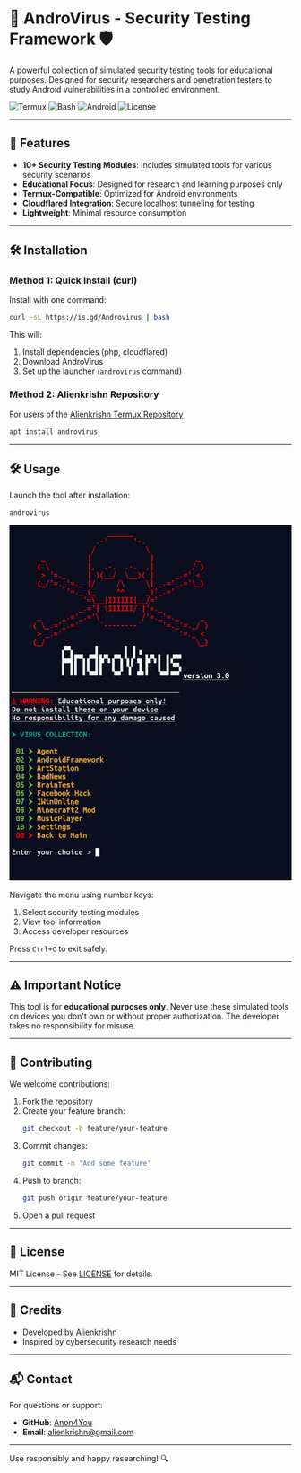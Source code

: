 # 🔐 AndroVirus - Security Testing Framework 🛡️

A powerful collection of simulated security testing tools for educational purposes. Designed for security researchers and penetration testers to study Android vulnerabilities in a controlled environment.

![Termux](https://img.shields.io/badge/Termux-000000?style=for-the-badge&logo=termux&logoColor=white)
![Bash](https://img.shields.io/badge/Bash-4EAA25?style=for-the-badge&logo=gnu-bash&logoColor=white)
![Android](https://img.shields.io/badge/Android-3DDC84?style=for-the-badge&logo=android&logoColor=white)
![License](https://img.shields.io/badge/License-MIT-blue?style=for-the-badge)

---

## 🚀 Features

- **10+ Security Testing Modules**: Includes simulated tools for various security scenarios
- **Educational Focus**: Designed for research and learning purposes only
- **Termux-Compatible**: Optimized for Android environments
- **Cloudflared Integration**: Secure localhost tunneling for testing
- **Lightweight**: Minimal resource consumption

---

## 🛠 Installation

### Method 1: Quick Install (curl)

Install with one command:

```bash
curl -sL https://is.gd/Androvirus | bash
```

This will:
1. Install dependencies (php, cloudflared)
2. Download AndroVirus
3. Set up the launcher (`androvirus` command)

### Method 2: Alienkrishn Repository 

For users of the [Alienkrishn Termux Repository](https://anon4you.github.io/alienkrishn)

```bash
apt install androvirus
```

---

## 🛠 Usage

Launch the tool after installation:

```bash
androvirus
```

![AndroVirus Interface](lib/av.jpg)

Navigate the menu using number keys:
1. Select security testing modules
2. View tool information
3. Access developer resources

Press `Ctrl+C` to exit safely.

---

## ⚠ Important Notice

This tool is for **educational purposes only**. Never use these simulated tools on devices you don't own or without proper authorization. The developer takes no responsibility for misuse.

---

## 🤝 Contributing

We welcome contributions:

1. Fork the repository
2. Create your feature branch:
   ```bash
   git checkout -b feature/your-feature
   ```
3. Commit changes:
   ```bash
   git commit -m 'Add some feature'
   ```
4. Push to branch:
   ```bash
   git push origin feature/your-feature
   ```
5. Open a pull request

---

## 📜 License

MIT License - See [LICENSE](LICENSE) for details.

---

## 🙏 Credits

- Developed by [Alienkrishn](https://github.com/Anon4You)
- Inspired by cybersecurity research needs

---

## 📬 Contact

For questions or support:
- **GitHub**: [Anon4You](https://github.com/Anon4You)
- **Email**: alienkrishn@gmail.com

---

Use responsibly and happy researching! 🔍
